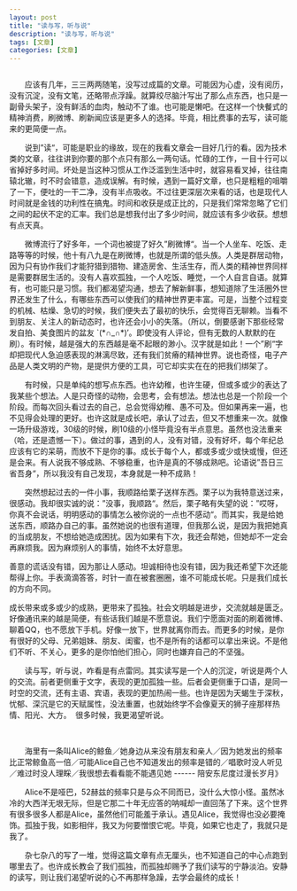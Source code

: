 ```yaml
---
layout: post
title: "读与写，听与说"
description: "读与写，听与说"
tags: [文章]
categories: [文章]
---
```


<figure class="center">
	<a href="http://www.lezic.com/images/文章/读与写，听与说/1.jpg"><img src="http://www.lezic.com/images/文章/读与写，听与说/1.jpg" alt=""></a>
</figure>

<p style="text-indent: 2em;">
    应该有几年，三三两两随笔，没写过成篇的文章。可能因为心虚，没有阅历，没有沉淀，没有文笔，还略带点浮躁。就算绞尽脑汁写出了那么点东西，也只是一副骨头架子，没有鲜活的血肉，触动不了谁。也可能是懒吧。在这样一个快餐式的精神消费，刷微博、刷新闻应该是更多人的选择。毕竟，相比费事的去写，读可能来的更简便一点。
</p>
<p style="text-indent: 2em;">
    说到”读“，可能是职业的缘故，现在的我看文章会一目好几行的看。因为技术类的文章，往往讲到你要的那个点只有那么一两句话。忙碌的工作，一目十行可以省掉好多时间。坏处是当这种习惯从工作泛滥到生活中时，就容易看叉掉，往往南辕北辙，时不时会错意，造成误解。有时候，遇到一篇好文章，也只是粗粗的咀嚼了一下，便吐的一干二净，没有半点吸收。不过往更深层次来看的话，也是现代人时间就是金钱的功利性在搞鬼。时间和收获是成正比的，只是我们常常忽略了它们之间的起伏不定的汇率。我们总是想我付出了多少时间，就应该有多少收获。想想有点天真。
</p>
<p style="text-indent: 2em;">
    微博流行了好多年，一个词也被提了好久”刷微博“。当一个人坐车、吃饭、走路等等的时候，他十有八九是在刷微博，也就是所谓的低头族。人类是群居动物，因为只有协作我们才能狩猎到猎物、建造房舍、生活生存，而人类的精神世界同样是需要群居生活的。没有人喜欢孤独，一个人吃饭、睡觉，一个人自言自语。就算有，也可能只是习惯。我们都渴望沟通，想去了解新鲜事，想知道除了生活圈外世界还发生了什么，有哪些东西可以使我们的精神世界更丰富。可是，当整个过程变的机械、枯燥、急切的时候，我们便失去了最初的快乐，会觉得百无聊赖。当看不到朋友、关注人的新动态时，也许还会小小的失落。（所以，倒要感谢下那些经常发自拍、美食图片的盆友 `(*∩_∩*)′。即使没有人评论，但有无数的人默默的在刷）。有时候，越是强大的东西越是毫不起眼的渺小。汉字就是如此！一个”刷“字却把现代人急迫感表现的淋漓尽致，还有我们贫瘠的精神世界。说也奇怪，电子产品是人类文明的产物，是提供方便的工具，可它却实实在在的把我们绑架了。
</p>
<p style="text-indent: 2em;">
    有时候，只是单纯的想写点东西。也许幼稚，也许生硬，但或多或少的表达了我某些个想法。人是只奇怪的动物，会思考，会有想法。想法也总是一个阶段一个阶段。而每次回头看过去的自己，总会觉得幼稚、愚不可及。但如果再来一遍，也不见得会处理的更好。也许这就是成长吧，承认了过去，但又不想重来一次。就像一场升级游戏，30级的时候，刷10级的小怪毕竟没有半点意思。虽然也没法重来（哈，还是遗憾一下）。做过的事，遇到的人，没有对错，没有好坏，每个年纪总应该有它的呆萌，而放不下是你的事。成长于每个人，都或多或少或快或慢，但还是会来。有人说我不够成熟、不够稳重，也许是真的不够成熟吧。论语说”吾日三省吾身“，所以我没有自己发现，本身就是一种不成熟！
</p>
<p style="text-indent: 2em;">
    突然想起过去的一件小事，我顺路给栗子送样东西。栗子以为我特意送过来，很感动。我却很实诚的说：”没事，我顺路“。然后，栗子略有失望的说：”哎呀，你真不会说话，明明感动的事情怎么被你说的一点也不感动“。而其实，我是给她送东西，顺路办自己的事。虽然她说的也很有道理，但我那么说，是因为我把她真的当成朋友，不想给她造成困扰。因为如果有下次，我还会帮她，但她却不一定会再麻烦我。因为麻烦别人的事情，始终不太好意思。
</p>
<p>
    善意的谎话没有错，因为那让人感动。坦诚相待也没有错，因为我还希望下次还能帮得上你。手表滴滴答答，时针一直在被套圈圈，谁不可能成长呢。只是我们成长的方向不同。
</p>
<p>
    成长带来或多或少的成熟，更带来了孤独。社会文明越是进步，交流就越是匮乏。好像通讯来的越是简便，有些话我们越是不愿意说。我们宁愿面对面的刷着微博、聊着QQ，也不愿放下手机。好像一放下，世界就离你而去。而更多的时候，是你有很好的父母、兄弟姐妹、朋友、闺蜜，也不是所有的话都可以拿出来说。不是他们不听、不关心，更多的是你怕他们担心，同时也嫌弃自己的不坚强。
</p>
<p style="text-indent: 2em;">
    读与写，听与说，咋看是有点雷同。其实读写是一个人的沉淀，听说是两个人的交流。前者更侧重于文字，表现的更加孤独一些。后者会更侧重于口语，是同一时空的交流，还有主语、宾语，表现的更加热闹一些。也许是因为天蝎生于深秋，忧郁、深沉是它的天赋属性，没法重置，也就始终学不会像夏天的狮子座那样热情、阳光、大方。 &nbsp;很多时候，我更渴望听说。 &nbsp;
</p>
<p>
    <br/>
</p>
<p style="text-indent: 2em;">
    海里有一条叫Alice的鲸鱼／她身边从来没有朋友和亲人／因为她发出的频率比正常鲸鱼高一倍／可能Alice自己也不知道发出的频率是错的／唱歌时没人听见／难过时没人理睬／我很想去看看能不能遇见她 ------ 陪安东尼度过漫长岁月》
</p>
<p style="text-indent: 2em;">
    Alice不是哑巴，52赫兹的频率只是与众不同而已，没什么大惊小怪。虽然冰冷的大西洋无垠无际，但是它那二十年无应答的呐喊却一直回荡了下来。这个世界有很多很多人都是Alice，虽然他们可能羞于承认。遇见Alice，我觉得也没必要掩饰。孤独于我，如影相伴，我又为何要憎恨它呢。毕竟，如果它也走了，我就只是我了。
</p>
<p style="text-indent: 2em;">
    杂七杂八的写了一堆，觉得这篇文章有点无厘头，也不知道自己的中心点跑到哪里去了。也许成长教会了我们孤独，而孤独却赐予了我们读写的宁静淡泊。安静的读写，则让我们渴望听说的心不再那样急躁，去学会最终的成长！
</p>

